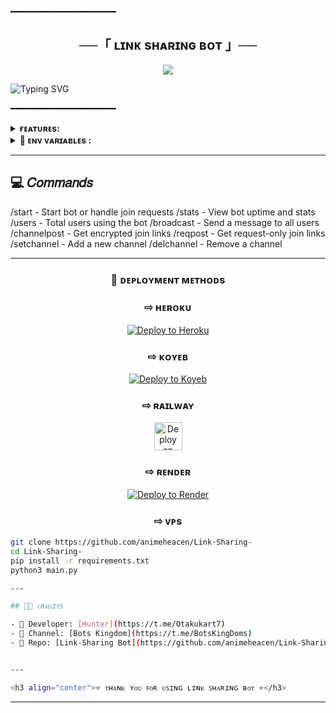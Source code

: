 ━━━━━━━━━━━━━━━━━━━━

<h2 align="center">
    ──「 ʟɪɴᴋ sʜᴀʀɪɴɢ ʙᴏᴛ 」──
</h2>

<p align="center">
  <img src="https://graph.org/file/8581e33195ed8183a3253.jpg">
</p>

![Typing SVG](https://readme-typing-svg.herokuapp.com/?lines=Secure+Link+Sharing+!;Created+by+Hunter!;Protect+Your+Channel+From+Strikes!)

━━━━━━━━━━━━━━━━━━━━

<details><summary><b>ғᴇᴀᴛᴜʀᴇs:</b></summary>

• <b>Secure Invite Links:</b> Share encrypted join links with limited time validity  
• <b>Join Request Links:</b> Request-only invite system to avoid unwanted users  
• <b>Broadcast System:</b> Send messages/media to all users with `/broadcast`  
• <b>User Analytics:</b> Track total users via `/users`  
• <b>Spam Control:</b> Automatic ban on message spammers  
• <b>Multiple Deployment Options:</b> Easily deploy on Heroku, Render, Koyeb, or Railway  
• <b>Admin Panel:</b> Admin-only control on link creation and channel assignment  

<b>✨ More enhancements coming soon...</b>
</details>

<details><summary><b>🔐 ᴇɴᴠ ᴠᴀʀɪᴀʙʟᴇs :</b></summary>

## Required Variables
* `API_HASH` – Your API Hash from [my.telegram.org](https://my.telegram.org)
* `APP_ID` – Your App ID from [my.telegram.org](https://my.telegram.org)
* `TG_BOT_TOKEN` – Bot token from [@BotFather](https://t.me/BotFather)
* `OWNER_ID` – Your Telegram numeric user ID
* `DATABASE_URL` – Your MongoDB URI
* `DATABASE_NAME` – Your MongoDB Database name
* `PORT` – Port for the web server (e.g. 8080)
* `ADMINS` – Optional space-separated admin IDs

</details>

---

## 💻 𝐶𝑜𝑚𝑚𝑎𝑛𝑑𝑠

/start - Start bot or handle join requests 
/stats - View bot uptime and stats /users - Total users using the bot /broadcast - Send a message to all users 
/channelpost - Get encrypted join links 
/reqpost - Get request-only join links 
/setchannel - Add a new channel /delchannel - Remove a channel

---

<h3 align="center">🚀 ᴅᴇᴘʟᴏʏᴍᴇɴᴛ ᴍᴇᴛʜᴏᴅs</h3>

<h3 align="center">⇨ ʜᴇʀᴏᴋᴜ</h3>
<p align="center">
  <a href="https://heroku.com/deploy?template=https://github.com/animeheacen/Link-Sharing">
    <img src="https://www.herokucdn.com/deploy/button.svg" alt="Deploy to Heroku">
  </a>
</p>

<h3 align="center">⇨ ᴋᴏʏᴇʙ</h3>
<p align="center">
  <a href="https://app.koyeb.com/deploy?type=git&repository=github.com/animeheacen/Link-Sharing&branch=main">
    <img src="https://www.koyeb.com/static/images/deploy/button.svg" alt="Deploy to Koyeb">
  </a>
</p>

<h3 align="center">⇨ ʀᴀɪʟᴡᴀʏ</h3>
<p align="center">
  <a href="https://railway.app/deploy?template=https://github.com/animeheacen/Link-Sharing">
    <img height="45px" src="https://railway.app/button.svg" alt="Deploy on Railway">
  </a>
</p>

<h3 align="center">⇨ ʀᴇɴᴅᴇʀ</h3>
<p align="center">
  <a href="https://render.com/deploy?repo=https://github.com/animeheacen/Link-Sharing">
    <img src="https://render.com/images/deploy-to-render-button.svg" alt="Deploy to Render">
  </a>
</p>

<h3 align="center">⇨ ᴠᴘs</h3>

```bash
git clone https://github.com/animeheacen/Link-Sharing-
cd Link-Sharing-
pip install -r requirements.txt
python3 main.py

---

## 🧑‍💻 ᴄʀᴇᴅɪᴛs

- 👑 Developer: [Hunter](https://t.me/Otakukart7)  
- 📣 Channel: [Bots Kingdom](https://t.me/BotsKingDoms)  
- 📂 Repo: [Link-Sharing Bot](https://github.com/animeheacen/Link-Sharing-)


---

<h3 align="center">⭐ ᴛʜᴀɴᴋ ʏᴏᴜ ꜰᴏʀ ᴜꜱɪɴɢ ʟɪɴᴋ ꜱʜᴀʀɪɴɢ ʙᴏᴛ ⭐</h3>
```
---

